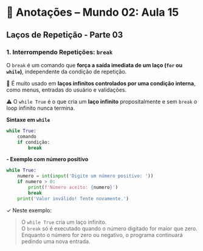 # 📝 Anotações – Mundo 02: Aula 15
## Laços de Repetição - Parte 03

### 1. Interrompendo Repetições: `break`

O `break` é um comando que **força a saída imediata de um laço (`for` ou `while`)**, independente da condição de repetição.

📌 É muito usado em **laços infinitos controlados por uma condição interna**, como menus, entradas do usuário e validações.

⚠️ O `while True` é o que cria um **laço infinito** propositalmente e sem `break` o loop infinito nunca termina.

**Sintaxe em `while`**

```python
while True:
    comando
    if condição:
        break
```

 **- Exemplo com número positivo**

```python
while True:
    numero = int(input('Digite um número positivo: '))
    if numero > 0:
        print(f'Número aceito: {numero}')
        break
    print('Valor inválido! Tente novamente.')
```
✓ Neste exemplo:
>O `while True` cria um laço infinito.<br>
>O `break` só é executado quando o número digitado for maior que zero.<br>
>Enquanto o número for zero ou negativo, o programa continuará pedindo uma nova entrada.


